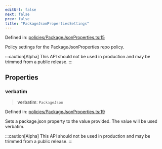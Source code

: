 ```yaml
---
editUrl: false
next: false
prev: false
title: "PackageJsonPropertiesSettings"
---
```


Defined in: [policies/PackageJsonProperties.ts:15](https://github.com/tylerbutler/tools-monorepo/blob/main/packages/repopo/src/policies/PackageJsonProperties.ts#L15)

Policy settings for the PackageJsonProperties repo policy.

:::caution[Alpha]
This API should not be used in production and may be trimmed from a public release.
:::

## Properties

### verbatim

> **verbatim**: `PackageJson`

Defined in: [policies/PackageJsonProperties.ts:19](https://github.com/tylerbutler/tools-monorepo/blob/main/packages/repopo/src/policies/PackageJsonProperties.ts#L19)

Sets a package.json property to the value provided. The value will be used verbatim.

:::caution[Alpha]
This API should not be used in production and may be trimmed from a public release.
:::
